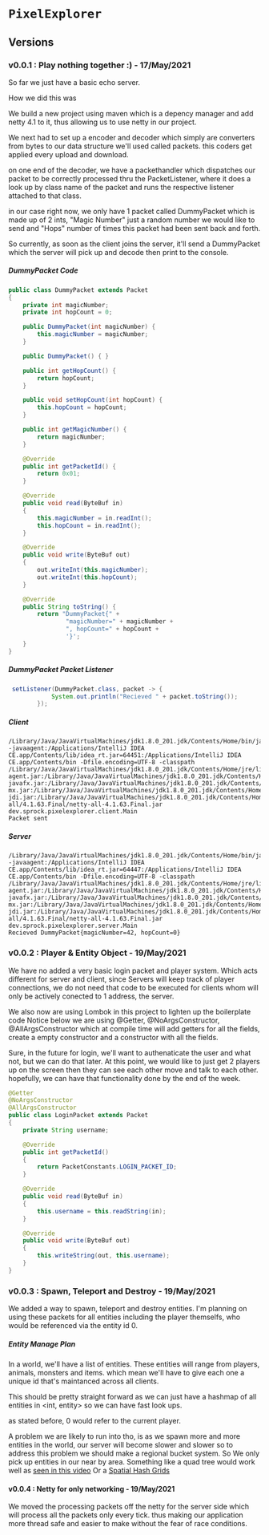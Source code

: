 # `PixelExplorer`

## Versions
### v0.0.1 : Play nothing together :) - 17/May/2021 
So far we just have a basic echo server.

How we did this was

We build a new project using maven which is a depency manager
and add netty 4.1 to it, thus allowing us to use netty in our
project. 

We next had to set up a encoder and decoder which simply
are converters from bytes to our data structure we'll used called 
packets. this coders get applied every upload and download.

on one end of the decoder, we have a packethandler which
dispatches our packet to be correctly processed thru the 
PacketListener, where it does a look up by class name of the packet
and runs the respective listener attached to that class.

in our case right now, we only have 1 packet called DummyPacket
which is made up of 2 ints, "Magic Number" just a random number we would
like to send and "Hops" number of times this packet had been sent
back and forth.

So currently, as soon as the client joins the server, it'll
send a DummyPacket which the server will pick up and decode
then print to the console.
##### DummyPacket Code
```java
public class DummyPacket extends Packet
{
    private int magicNumber;
    private int hopCount = 0;

    public DummyPacket(int magicNumber) {
        this.magicNumber = magicNumber;
    }

    public DummyPacket() { }

    public int getHopCount() {
        return hopCount;
    }

    public void setHopCount(int hopCount) {
        this.hopCount = hopCount;
    }

    public int getMagicNumber() {
        return magicNumber;
    }

    @Override
    public int getPacketId() {
        return 0x01;
    }

    @Override
    public void read(ByteBuf in)
    {
        this.magicNumber = in.readInt();
        this.hopCount = in.readInt();
    }

    @Override
    public void write(ByteBuf out)
    {
        out.writeInt(this.magicNumber);
        out.writeInt(this.hopCount);
    }

    @Override
    public String toString() {
        return "DummyPacket{" +
                "magicNumber=" + magicNumber +
                ", hopCount=" + hopCount +
                '}';
    }
}
```

##### DummyPacket Packet Listener
```java
 setListener(DummyPacket.class, packet -> {
            System.out.println("Recieved " + packet.toString());
        });
```

##### Client
```
/Library/Java/JavaVirtualMachines/jdk1.8.0_201.jdk/Contents/Home/bin/java -javaagent:/Applications/IntelliJ IDEA CE.app/Contents/lib/idea_rt.jar=64451:/Applications/IntelliJ IDEA CE.app/Contents/bin -Dfile.encoding=UTF-8 -classpath /Library/Java/JavaVirtualMachines/jdk1.8.0_201.jdk/Contents/Home/jre/lib/charsets.jar:/Library/Java/JavaVirtualMachines/jdk1.8.0_201.jdk/Contents/Home/jre/lib/deploy.jar:/Library/Java/JavaVirtualMachines/jdk1.8.0_201.jdk/Contents/Home/jre/lib/ext/cldrdata.jar:/Library/Java/JavaVirtualMachines/jdk1.8.0_201.jdk/Contents/Home/jre/lib/ext/dnsns.jar:/Library/Java/JavaVirtualMachines/jdk1.8.0_201.jdk/Contents/Home/jre/lib/ext/jaccess.jar:/Library/Java/JavaVirtualMachines/jdk1.8.0_201.jdk/Contents/Home/jre/lib/ext/jfxrt.jar:/Library/Java/JavaVirtualMachines/jdk1.8.0_201.jdk/Contents/Home/jre/lib/ext/localedata.jar:/Library/Java/JavaVirtualMachines/jdk1.8.0_201.jdk/Contents/Home/jre/lib/ext/nashorn.jar:/Library/Java/JavaVirtualMachines/jdk1.8.0_201.jdk/Contents/Home/jre/lib/ext/sunec.jar:/Library/Java/JavaVirtualMachines/jdk1.8.0_201.jdk/Contents/Home/jre/lib/ext/sunjce_provider.jar:/Library/Java/JavaVirtualMachines/jdk1.8.0_201.jdk/Contents/Home/jre/lib/ext/sunpkcs11.jar:/Library/Java/JavaVirtualMachines/jdk1.8.0_201.jdk/Contents/Home/jre/lib/ext/zipfs.jar:/Library/Java/JavaVirtualMachines/jdk1.8.0_201.jdk/Contents/Home/jre/lib/javaws.jar:/Library/Java/JavaVirtualMachines/jdk1.8.0_201.jdk/Contents/Home/jre/lib/jce.jar:/Library/Java/JavaVirtualMachines/jdk1.8.0_201.jdk/Contents/Home/jre/lib/jfr.jar:/Library/Java/JavaVirtualMachines/jdk1.8.0_201.jdk/Contents/Home/jre/lib/jfxswt.jar:/Library/Java/JavaVirtualMachines/jdk1.8.0_201.jdk/Contents/Home/jre/lib/jsse.jar:/Library/Java/JavaVirtualMachines/jdk1.8.0_201.jdk/Contents/Home/jre/lib/management-agent.jar:/Library/Java/JavaVirtualMachines/jdk1.8.0_201.jdk/Contents/Home/jre/lib/plugin.jar:/Library/Java/JavaVirtualMachines/jdk1.8.0_201.jdk/Contents/Home/jre/lib/resources.jar:/Library/Java/JavaVirtualMachines/jdk1.8.0_201.jdk/Contents/Home/jre/lib/rt.jar:/Library/Java/JavaVirtualMachines/jdk1.8.0_201.jdk/Contents/Home/lib/ant-javafx.jar:/Library/Java/JavaVirtualMachines/jdk1.8.0_201.jdk/Contents/Home/lib/dt.jar:/Library/Java/JavaVirtualMachines/jdk1.8.0_201.jdk/Contents/Home/lib/javafx-mx.jar:/Library/Java/JavaVirtualMachines/jdk1.8.0_201.jdk/Contents/Home/lib/jconsole.jar:/Library/Java/JavaVirtualMachines/jdk1.8.0_201.jdk/Contents/Home/lib/packager.jar:/Library/Java/JavaVirtualMachines/jdk1.8.0_201.jdk/Contents/Home/lib/sa-jdi.jar:/Library/Java/JavaVirtualMachines/jdk1.8.0_201.jdk/Contents/Home/lib/tools.jar:/Users/heathlogancampbell/Documents/software/Companies/CobbleSwordV2/PixelExplorer/Client/target/classes:/Users/heathlogancampbell/.m2/repository/io/netty/netty-all/4.1.63.Final/netty-all-4.1.63.Final.jar dev.sprock.pixelexplorer.client.Main
Packet sent
```

##### Server
```
/Library/Java/JavaVirtualMachines/jdk1.8.0_201.jdk/Contents/Home/bin/java -javaagent:/Applications/IntelliJ IDEA CE.app/Contents/lib/idea_rt.jar=64447:/Applications/IntelliJ IDEA CE.app/Contents/bin -Dfile.encoding=UTF-8 -classpath /Library/Java/JavaVirtualMachines/jdk1.8.0_201.jdk/Contents/Home/jre/lib/charsets.jar:/Library/Java/JavaVirtualMachines/jdk1.8.0_201.jdk/Contents/Home/jre/lib/deploy.jar:/Library/Java/JavaVirtualMachines/jdk1.8.0_201.jdk/Contents/Home/jre/lib/ext/cldrdata.jar:/Library/Java/JavaVirtualMachines/jdk1.8.0_201.jdk/Contents/Home/jre/lib/ext/dnsns.jar:/Library/Java/JavaVirtualMachines/jdk1.8.0_201.jdk/Contents/Home/jre/lib/ext/jaccess.jar:/Library/Java/JavaVirtualMachines/jdk1.8.0_201.jdk/Contents/Home/jre/lib/ext/jfxrt.jar:/Library/Java/JavaVirtualMachines/jdk1.8.0_201.jdk/Contents/Home/jre/lib/ext/localedata.jar:/Library/Java/JavaVirtualMachines/jdk1.8.0_201.jdk/Contents/Home/jre/lib/ext/nashorn.jar:/Library/Java/JavaVirtualMachines/jdk1.8.0_201.jdk/Contents/Home/jre/lib/ext/sunec.jar:/Library/Java/JavaVirtualMachines/jdk1.8.0_201.jdk/Contents/Home/jre/lib/ext/sunjce_provider.jar:/Library/Java/JavaVirtualMachines/jdk1.8.0_201.jdk/Contents/Home/jre/lib/ext/sunpkcs11.jar:/Library/Java/JavaVirtualMachines/jdk1.8.0_201.jdk/Contents/Home/jre/lib/ext/zipfs.jar:/Library/Java/JavaVirtualMachines/jdk1.8.0_201.jdk/Contents/Home/jre/lib/javaws.jar:/Library/Java/JavaVirtualMachines/jdk1.8.0_201.jdk/Contents/Home/jre/lib/jce.jar:/Library/Java/JavaVirtualMachines/jdk1.8.0_201.jdk/Contents/Home/jre/lib/jfr.jar:/Library/Java/JavaVirtualMachines/jdk1.8.0_201.jdk/Contents/Home/jre/lib/jfxswt.jar:/Library/Java/JavaVirtualMachines/jdk1.8.0_201.jdk/Contents/Home/jre/lib/jsse.jar:/Library/Java/JavaVirtualMachines/jdk1.8.0_201.jdk/Contents/Home/jre/lib/management-agent.jar:/Library/Java/JavaVirtualMachines/jdk1.8.0_201.jdk/Contents/Home/jre/lib/plugin.jar:/Library/Java/JavaVirtualMachines/jdk1.8.0_201.jdk/Contents/Home/jre/lib/resources.jar:/Library/Java/JavaVirtualMachines/jdk1.8.0_201.jdk/Contents/Home/jre/lib/rt.jar:/Library/Java/JavaVirtualMachines/jdk1.8.0_201.jdk/Contents/Home/lib/ant-javafx.jar:/Library/Java/JavaVirtualMachines/jdk1.8.0_201.jdk/Contents/Home/lib/dt.jar:/Library/Java/JavaVirtualMachines/jdk1.8.0_201.jdk/Contents/Home/lib/javafx-mx.jar:/Library/Java/JavaVirtualMachines/jdk1.8.0_201.jdk/Contents/Home/lib/jconsole.jar:/Library/Java/JavaVirtualMachines/jdk1.8.0_201.jdk/Contents/Home/lib/packager.jar:/Library/Java/JavaVirtualMachines/jdk1.8.0_201.jdk/Contents/Home/lib/sa-jdi.jar:/Library/Java/JavaVirtualMachines/jdk1.8.0_201.jdk/Contents/Home/lib/tools.jar:/Users/heathlogancampbell/Documents/software/Companies/CobbleSwordV2/PixelExplorer/Client/target/classes:/Users/heathlogancampbell/.m2/repository/io/netty/netty-all/4.1.63.Final/netty-all-4.1.63.Final.jar dev.sprock.pixelexplorer.server.Main
Recieved DummyPacket{magicNumber=42, hopCount=0}
```

### v0.0.2 : Player & Entity Object - 19/May/2021
We have no added a very basic login packet and player system.
Which acts different for server and client, since Servers will keep track
of player connections, we do not need that code to be executed for clients
whom will only be actively conected to 1 address, the server.

We also now are using Lombok in this project to lighten up the boilerplate code
Notice below we are using @Getter, @NoArgsConstructor, @AllArgsConstructor which 
at compile time will add getters for all the fields, create a empty constructor and 
a constructor with all the fields. 

Sure, in the future for login, we'll want to authenaticate the user and
what not, but we can do that later. At this point, we would like to
just get 2 players up on the screen then they can see each other move
and talk to each other. hopefully, we can have that functionality done by
the end of the week.
                                                                             
```java
@Getter
@NoArgsConstructor
@AllArgsConstructor
public class LoginPacket extends Packet
{
    private String username;

    @Override
    public int getPacketId()
    {
        return PacketConstants.LOGIN_PACKET_ID;
    }

    @Override
    public void read(ByteBuf in)
    {
        this.username = this.readString(in);
    }

    @Override
    public void write(ByteBuf out)
    {
        this.writeString(out, this.username);
    }
}
``` 

### v0.0.3 : Spawn, Teleport and Destroy - 19/May/2021
We added a way to spawn, teleport and destroy entities.
I'm planning on using these packets for all entities including the player
themselfs, who would be referenced via the entity id 0.

##### Entity Manage Plan
In a world, we'll have a list of entities. These entities
will range from players, animals, monsters and items. which 
mean we'll have to give each one a unique id that's maintanced
across all clients. 

This should be pretty straight forward as we can just have a
hashmap of all entities in <int, entity> so we can have fast look
ups.

as stated before, 0 would refer to the current player.

A problem we are likely to run into tho, is as we spawn more
and more entities in the world, our server will become slower and slower
so to address this problem we should make a regional bucket system. So
We only pick up entities in our near by area. Something like a quad tree 
would work well as [seen in this video](https://www.youtube.com/watch?v=OJxEcs0w_kE&ab_channel=TheCodingTrainTheCodingTrainVerified)
Or a [Spatial Hash Grids](https://www.youtube.com/watch?v=sx4IIQL0x7c)

#### v0.0.4 : Netty for only networking - 19/May/2021
We moved the processing packets off the netty for the server
side which will process all the packets only every tick.
thus making our application more thread safe and easier to make
without the fear of race conditions.

 